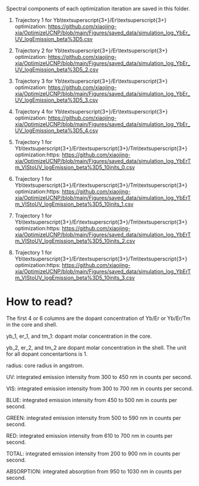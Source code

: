 Spectral components of each optimization iteration are saved in this folder.

1. Trajectory 1 for Yb\textsuperscript{3+}/Er\textsuperscript{3+} optimization: https://github.com/xiaojing-xia/OptimizeUCNP/blob/main/Figures/saved_data/simulation_log_YbEr_UV_logEmission_beta%3D5.csv

2. Trajectory 2 for Yb\textsuperscript{3+}/Er\textsuperscript{3+} optimization: https://github.com/xiaojing-xia/OptimizeUCNP/blob/main/Figures/saved_data/simulation_log_YbEr_UV_logEmission_beta%3D5_2.csv

3. Trajectory 3 for Yb\textsuperscript{3+}/Er\textsuperscript{3+} optimization: https://github.com/xiaojing-xia/OptimizeUCNP/blob/main/Figures/saved_data/simulation_log_YbEr_UV_logEmission_beta%3D5_3.csv

4. Trajectory 4 for Yb\textsuperscript{3+}/Er\textsuperscript{3+} optimization: https://github.com/xiaojing-xia/OptimizeUCNP/blob/main/Figures/saved_data/simulation_log_YbEr_UV_logEmission_beta%3D5_4.csv

5. Trajectory 1 for Yb\textsuperscript{3+}/Er\textsuperscript{3+}/Tm\textsuperscript{3+} optimization:https: https://github.com/xiaojing-xia/OptimizeUCNP/blob/main/Figures/saved_data/simulation_log_YbErTm_VIStoUV_logEmission_beta%3D5_10inits_0.csv

6. Trajectory 1 for Yb\textsuperscript{3+}/Er\textsuperscript{3+}/Tm\textsuperscript{3+} optimization:https: https://github.com/xiaojing-xia/OptimizeUCNP/blob/main/Figures/saved_data/simulation_log_YbErTm_VIStoUV_logEmission_beta%3D5_10inits_1.csv

7. Trajectory 1 for Yb\textsuperscript{3+}/Er\textsuperscript{3+}/Tm\textsuperscript{3+} optimization:https: https://github.com/xiaojing-xia/OptimizeUCNP/blob/main/Figures/saved_data/simulation_log_YbErTm_VIStoUV_logEmission_beta%3D5_10inits_2.csv

8. Trajectory 1 for Yb\textsuperscript{3+}/Er\textsuperscript{3+}/Tm\textsuperscript{3+} optimization:https: https://github.com/xiaojing-xia/OptimizeUCNP/blob/main/Figures/saved_data/simulation_log_YbErTm_VIStoUV_logEmission_beta%3D5_10inits_3.csv

# How to read?
The first 4 or 6 columns are the dopant concentration of Yb/Er or Yb/Er/Tm in the core and shell. 

yb_1, er_1, and tm_1: dopant molar concentration in the core. 

yb_2, er_2, and tm_2 are dopant molar concentration in the shell. The unit for all dopant concentartions is 1.

radius: core radius in angstrom.

UV: integrated emission intensity from 300 to 450 nm in counts per second.

VIS: integrated emission intensity from 300 to 700 nm in counts per second.

BLUE: integrated emission intensity from 450 to 500 nm in counts per second.

GREEN: integrated emission intensity from 500 to 590 nm in counts per second.

RED: integrated emission intensity from 610 to 700 nm in counts per second.

TOTAL: integrated emission intensity from 200 to 900 nm in counts per second.

ABSORPTION: integrated absorption from 950 to 1030 nm in counts per second.
